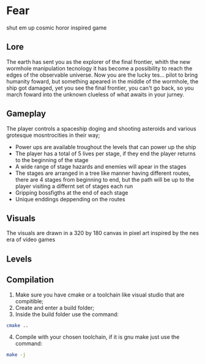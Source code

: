 # Fear
shut em up cosmic horor inspired game

## Lore
The earth has sent you as the explorer of the final frontier, whith the new wormhole manipulation tecnology it has become a possibility to reach the edges of the observable universe. Now you are the lucky tes... pilot to bring humanity foward, but something apeared in the middle of the wormhole, the ship got damaged, yet you see the final frontier, you can't go back, so you march foward into the unknown clueless of what awaits in your jurney.

## Gameplay

The player controls a spaceship doging and shooting asteroids and various grotesque mosntrocities in their way;

- Power ups are available troughout the levels that can power up the ship 
- The player has a total of 5 lives per stage, if they end the player returns to the beginning of the stage
- A wide range of stage hazards and enemies will apear in the stages
- The stages are arranged in a tree like manner having different routes, there are 4 stages from beginning to end, but the path will be up to the player visiting a differnt set of stages each run
- Gripping bossfigths at the end of each stage 
- Unique enddings deppending on the routes

## Visuals

The visuals are drawn in a 320 by 180 canvas in pixel art inspired by the nes era of video games

## Levels

## Compilation

1. Make sure you have cmake or a toolchain like visual studio that are compitible;
2. Create and enter a build folder;
3. Inside the build folder use the command:
```bash
cmake ..
```

4. Compile with your chosen toolchain, if it is gnu make just use the command:
```bash
make -j
```

